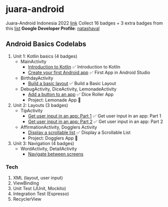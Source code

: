 # juara-android

Juara-Android Indonesia 2022 [link](https://gdg.community.dev/events/details/google-gdg-jakarta-presents-info-session-juaraandroid-season-1/)
Collect 16 badges + 3 extra badges from this [list](https://docs.google.com/spreadsheets/d/1wTOp7craI3UA1nBemw6HiSvKEZLzzW7lM0iT55M31xo/edit#gid=0)
**Google Developer Profile**: [natashaval](https://developers.google.com/profile/u/natashaval)

## Android Basics Codelabs

1. Unit 1: Kotlin basics (4 badges)
    * MainActivity
        * [Introduction to Kotlin](https://developer.android.com/courses/pathways/android-basics-kotlin-one)
          ✅ Introduction to Kotlin
        * [Create your first Android app](https://developer.android.com/courses/pathways/android-basics-kotlin-two)
          ✅ First App in Android Studio
    * BirthdayActivity
        * [Build a basic layout](https://developer.android.com/courses/pathways/android-basics-kotlin-three)
          ✅ Build a Basic Layout
    * DebugActivity, DiceActivity, LemonadeActivity
        * [Add a button to an app](https://developer.android.com/courses/pathways/android-basics-kotlin-four)
          ✅ Dice Roller App
        * Project: Lemonade App 🍋
2. Unit 2: Layouts (3 badges)
    * TipActivity
        * [Get user input in an app: Part 1](https://developer.android.com/courses/pathways/android-basics-kotlin-unit-2-pathway-1)
          ✅ Get user input in an app: Part 1
        * [Get user input in an app: Part 2](https://developer.android.com/courses/pathways/android-basics-kotlin-unit-2-pathway-2)
          ✅ Get user input in an app: Part 2
    * AffirmationActivity, Dogglers Activity
        * [Display a scrollable list](https://developer.android.com/courses/pathways/android-basics-kotlin-unit-2-pathway-3)
          ✅ Display a Scrollable List
        * Project: Dogglers App 🐶
3. Unit 3: Navigation (4 badges)
    * WordActivity, DetailActivity
        * [Navigate between screens](https://developer.android.com/courses/pathways/android-basics-kotlin-unit-3-pathway-1)

### Tech

1. XML (layout, user input)
2. ViewBinding
3. Unit Test (JUnit, Mockito)
4. Integration Test (Espresso)
5. RecyclerView